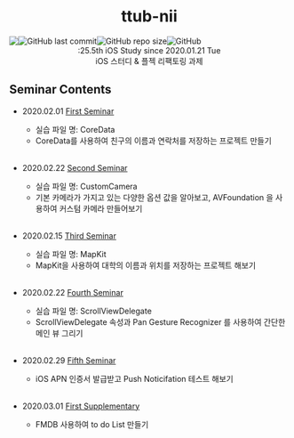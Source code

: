 <h1 align="center">ttub-nii</h1>

<div style="display:flex;" align="center">
  
  <img src="https://img.shields.io/badge/study-iOS-ff69b4" />
  <img alt="GitHub last commit" src="https://img.shields.io/github/last-commit/iOS-SOPT-iNNovation/ttub-nii?logo=2020.01.21">
  <img alt="GitHub repo size" src="https://img.shields.io/github/repo-size/iOS-SOPT-iNNovation/Study-ttub">
  <img alt="GitHub" src="https://img.shields.io/github/license/iOS-SOPT-iNNovation/ttub-nii">
   
</div>

<div align="center">
  :25.5th iOS Study since 2020.01.21 Tue
</div>

<div align="center">
  iOS 스터디 & 플젝 리팩토링 과제 
</div>

## Seminar Contents

- 2020.02.01 [First Seminar](https://github.com/iOS-SOPT-iNNovation/Study-ttub/blob/master/README/FirstSeminar.md)
  - 실습 파일 명: CoreData
  - CoreData를 사용하여 친구의 이름과 연락처를 저장하는 프로젝트 만들기  
  
  <br/>
  
- 2020.02.22 [Second Seminar](https://github.com/iOS-SOPT-iNNovation/Study-ttub/blob/master/README/SecondSeminar.md)
  - 실습 파일 명: CustomCamera
  - 기본 카메라가 가지고 있는 다양한 옵션 값을 알아보고, AVFoundation 을 사용하여 커스텀 카메라 만들어보기  
  
  <br/>
  
- 2020.02.15 [Third Seminar](https://github.com/iOS-SOPT-iNNovation/Study-ttub/blob/master/README/ThirdSeminar.md)
  - 실습 파일 명: MapKit
  - MapKit을 사용하여 대학의 이름과 위치를 저장하는 프로젝트 해보기 
  
  <br/>
  
- 2020.02.22 [Fourth Seminar](https://github.com/iOS-SOPT-iNNovation/Study-ttub/blob/master/README/FourthSeminar.md)
  - 실습 파일 명: ScrollViewDelegate
  - ScrollViewDelegate 속성과 Pan Gesture Recognizer 를 사용하여 간단한 메인 뷰 그리기 
  
  <br/>
    
- 2020.02.29 [Fifth Seminar](https://github.com/iOS-SOPT-iNNovation/Study-ttub/blob/master/README/FifthSeminar.md)
  - iOS APN 인증서 발급받고 Push Noticifation 테스트 해보기

  <br/>
  
- 2020.03.01 [First Supplementary]()
  - FMDB 사용하여 to do List 만들기
